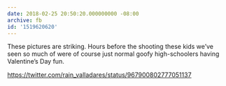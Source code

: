 ```yaml
---
date: 2018-02-25 20:50:20.000000000 -08:00
archive: fb
id: '1519620620'
---
```


These pictures are striking. Hours before the shooting these kids we’ve seen so much of were of course just normal goofy high-schoolers having Valentine’s Day fun. 

https://twitter.com/rain_valladares/status/967900802777051137
